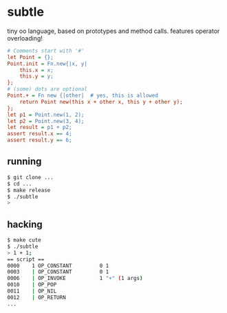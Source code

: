 # subtle

tiny oo language, based on prototypes and method calls.
features operator overloading!

```cfg
# Comments start with '#'
let Point = {};
Point.init = Fn.new{|x, y|
    this.x = x;
    this.y = y;
};
# (some) dots are optional
Point.+ = Fn new {|other|  # yes, this is allowed
    return Point new(this x + other x, this y + other y);
};
let p1 = Point.new(1, 2);
let p2 = Point.new(3, 4);
let result = p1 + p2;
assert result.x == 4;
assert result.y == 6;
```

## running

```sh
$ git clone ...
$ cd ...
$ make release
$ ./subtle
>
```

## hacking

```sh
$ make cute
$ ./subtle
> 1 + 1;
== script ==
0000    1 OP_CONSTANT         0 1
0003    | OP_CONSTANT         0 1
0006    | OP_INVOKE           1 "+" (1 args)
0010    | OP_POP
0011    | OP_NIL
0012    | OP_RETURN
...
```
